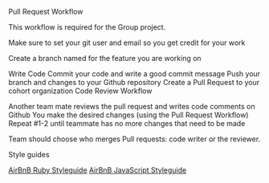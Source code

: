 Pull Request Workflow

This workflow is required for the Group project.

Make sure to set your git user and email so you get credit for your work

Create a branch named for the feature you are working on

Write Code
Commit your code and write a good commit message
Push your branch and changes to your Github repository
Create a Pull Request to your cohort organization
Code Review Workflow

Another team mate reviews the pull request and writes code comments on Github
You make the desired changes (using the Pull Request Workflow)
Repeat #1-2 until teammate has no more changes that need to be made


Team should choose who merges Pull requests: code writer or the reviewer.

Style guides

[AirBnB Ruby Styleguide](https://github.com/airbnb/ruby)
[AirBnB JavaScript Styleguide](https://github.com/airbnb/javascript)